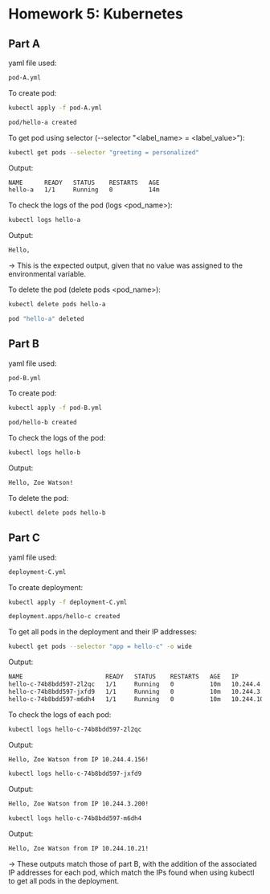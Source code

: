 
# Homework 5: Kubernetes

## Part A

yaml file used:

```bash
pod-A.yml
```

To create pod:

```bash
kubectl apply -f pod-A.yml
```

```bash
pod/hello-a created
```

To get pod using selector (--selector "<label_name> = <label_value>"):

```bash
kubectl get pods --selector "greeting = personalized"
```

Output:

```bash
NAME      READY   STATUS    RESTARTS   AGE
hello-a   1/1     Running   0          14m
```

To check the logs of the pod (logs <pod_name>):

```bash
kubectl logs hello-a
```

Output:

```bash
Hello,
```

-> This is the expected output, given that no value was assigned to the environmental variable.

To delete the pod (delete pods <pod_name>):

```bash
kubectl delete pods hello-a
```

```bash
pod "hello-a" deleted
```


## Part B

yaml file used:

```bash
pod-B.yml
```

To create pod:

```bash
kubectl apply -f pod-B.yml
```

```bash
pod/hello-b created
```

To check the logs of the pod:

```bash
kubectl logs hello-b
```

Output:

```bash
Hello, Zoe Watson!
```

To delete the pod:

```bash
kubectl delete pods hello-b
```


## Part C

yaml file used:

```bash
deployment-C.yml
```

To create deployment:

```bash
kubectl apply -f deployment-C.yml
```

```bash
deployment.apps/hello-c created
```

To get all pods in the deployment and their IP addresses:

```bash
kubectl get pods --selector "app = hello-c" -o wide
```

Output:

```bash
NAME                       READY   STATUS    RESTARTS   AGE   IP             NODE                         NOMINATED NODE   READINESS GATES
hello-c-74b8bdd597-2l2qc   1/1     Running   0          10m   10.244.4.156   c02                          <none>           <none>
hello-c-74b8bdd597-jxfd9   1/1     Running   0          10m   10.244.3.200   c01                          <none>           <none>
hello-c-74b8bdd597-m6dh4   1/1     Running   0          10m   10.244.10.21   c009.rodeo.tacc.utexas.edu   <none>           <none>
```

To check the logs of each pod:

```bash
kubectl logs hello-c-74b8bdd597-2l2qc
```

Output:

```bash
Hello, Zoe Watson from IP 10.244.4.156!
```

```bash
kubectl logs hello-c-74b8bdd597-jxfd9
``` 

Output:

```bash
Hello, Zoe Watson from IP 10.244.3.200!
```

```bash
kubectl logs hello-c-74b8bdd597-m6dh4
```

Output:

```bash
Hello, Zoe Watson from IP 10.244.10.21!
```

-> These outputs match those of part B, with the addition of the associated IP addresses for each pod, which match the IPs found when using kubectl to get all pods in the deployment. 
